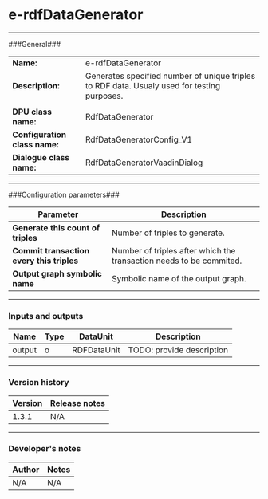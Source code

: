 # e-rdfDataGenerator #
----------

###General###

|                              |                                                               |
|------------------------------|---------------------------------------------------------------|
|**Name:**                     |e-rdfDataGenerator                                             |
|**Description:**              |Generates specified number of unique triples to RDF data. Usualy used for testing purposes.                                            |
|                              |                                                               |
|**DPU class name:**           |RdfDataGenerator     | 
|**Configuration class name:** |RdfDataGeneratorConfig_V1                           |
|**Dialogue class name:**      |RdfDataGeneratorVaadinDialog | 

***

###Configuration parameters###

|Parameter                        |Description                             |                                                        
|---------------------------------|----------------------------------------|
|**Generate this count of triples** |Number of triples to generate. |
|**Commit transaction every this triples** |Number of triples after which the transaction needs to be commited. |
|**Output graph symbolic name** |Symbolic name of the output graph. |

***

### Inputs and outputs ###

|Name                |Type       |DataUnit                         |Description                        |
|--------------------|-----------|---------------------------------|-----------------------------------|
|output |o |RDFDataUnit |TODO: provide description |


***

### Version history ###

|Version            |Release notes                                   |
|-------------------|------------------------------------------------|
|1.3.1              |N/A                                             |                                


***

### Developer's notes ###

|Author            |Notes                 |
|------------------|----------------------|
|N/A               |N/A                   | 

